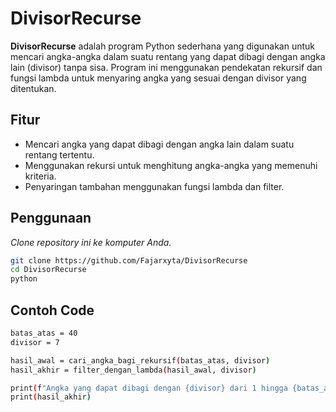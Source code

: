 # DivisorRecurse

**DivisorRecurse** adalah program Python sederhana yang digunakan untuk mencari angka-angka dalam suatu rentang yang dapat dibagi dengan angka lain (divisor) tanpa sisa. Program ini menggunakan pendekatan rekursif dan fungsi lambda untuk menyaring angka yang sesuai dengan divisor yang ditentukan.

## Fitur

- Mencari angka yang dapat dibagi dengan angka lain dalam suatu rentang tertentu.
- Menggunakan rekursi untuk menghitung angka-angka yang memenuhi kriteria.
- Penyaringan tambahan menggunakan fungsi lambda dan filter.

## Penggunaan

*Clone repository ini ke komputer Anda.*
   
   ```bash
   git clone https://github.com/Fajarxyta/DivisorRecurse
   cd DivisorRecurse
   python
   ```

## Contoh Code
```bash
batas_atas = 40
divisor = 7

hasil_awal = cari_angka_bagi_rekursif(batas_atas, divisor)
hasil_akhir = filter_dengan_lambda(hasil_awal, divisor)

print(f"Angka yang dapat dibagi dengan {divisor} dari 1 hingga {batas_atas}:")
print(hasil_akhir)
```
